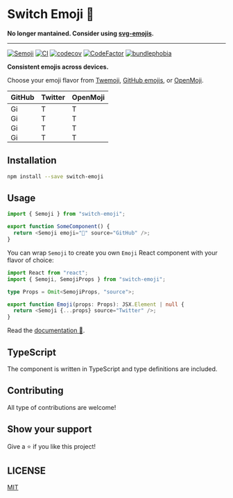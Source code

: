 # Switch Emoji 💃

**No longer mantained. Consider using [svg-emojis](https://github.com/MauricioRobayo/svg-emojis).**

---

[![Semoji](https://badgen.net/npm/v/switch-emoji)](https://www.npmjs.com/package/switch-emoji)
[![CI](https://github.com/MauricioRobayo/switch-emoji/actions/workflows/main.yml/badge.svg)](https://github.com/MauricioRobayo/switch-emoji/actions/workflows/main.yml)
[![codecov](https://codecov.io/gh/MauricioRobayo/switch-emoji/branch/main/graph/badge.svg?token=gkrRmHZHGB)](https://codecov.io/gh/MauricioRobayo/switch-emoji)
[![CodeFactor](https://www.codefactor.io/repository/github/mauriciorobayo/switch-emoji/badge)](https://www.codefactor.io/repository/github/mauriciorobayo/switch-emoji)
[![bundlephobia](https://badgen.net/bundlephobia/minzip/switch-emoji)](https://bundlephobia.com/package/switch-emoji)

**Consistent emojis across devices.**

Choose your emoji flavor from [Twemoji](https://github.com/twitter/twemoji), [GitHub emojis](https://api.github.com/emojis), or [OpenMoji](https://www.openmoji.org/).

| GitHub                                                                                                                            | Twitter                                                                                                      | OpenMoji                                                                                                     |
| --------------------------------------------------------------------------------------------------------------------------------- | ------------------------------------------------------------------------------------------------------------ | ------------------------------------------------------------------------------------------------------------ |
| <img src="https://github.githubassets.com/images/icons/emoji/unicode/1f483.png?v8" height="16" width="auto" title="GitHub emoji"> | <img src="https://twemoji.maxcdn.com/v/latest/svg/1f483.svg" height="16" width="auto" title="Twitter emoji"> | <img src="https://www.openmoji.org/data/color/svg/1F483.svg" height="16" width="auto" title="Twitter emoji"> |
| <img src="https://github.githubassets.com/images/icons/emoji/unicode/1f386.png?v8" height="16" width="auto" title="GitHub emoji"> | <img src="https://twemoji.maxcdn.com/v/latest/svg/1f386.svg" height="16" width="auto" title="Twitter emoji"> | <img src="https://www.openmoji.org/data/color/svg/1F386.svg" height="16" width="auto" title="Twitter emoji"> |
| <img src="https://github.githubassets.com/images/icons/emoji/unicode/1f389.png?v8" height="16" width="auto" title="GitHub emoji"> | <img src="https://twemoji.maxcdn.com/v/latest/svg/1f389.svg" height="16" width="auto" title="Twitter emoji"> | <img src="https://www.openmoji.org/data/color/svg/1F389.svg" height="16" width="auto" title="Twitter emoji"> |
| <img src="https://github.githubassets.com/images/icons/emoji/unicode/1f52b.png?v8" height="16" width="auto" title="GitHub emoji"> | <img src="https://twemoji.maxcdn.com/v/latest/svg/1f52b.svg" height="16" width="auto" title="Twitter emoji"> | <img src="https://www.openmoji.org/data/color/svg/1F52B.svg" height="16" width="auto" title="Twitter emoji"> |

## Installation

```sh
npm install --save switch-emoji
```

## Usage

```js
import { Semoji } from "switch-emoji";

export function SomeComponent() {
  return <Semoji emoji="👋" source="GitHub" />;
}
```

You can wrap `Semoji` to create you own `Emoji` React component with your flavor of choice:

```ts
import React from "react";
import { Semoji, SemojiProps } from "switch-emoji";

type Props = Omit<SemojiProps, "source">;

export function Emoji(props: Props): JSX.Element | null {
  return <Semoji {...props} source="Twitter" />;
}
```

Read the [documentation 📘](https://www.mauriciorobayo.com/switch-emoji?nav=false).

## TypeScript

The component is written in TypeScript and type definitions are included.

## Contributing

All type of contributions are welcome!

## Show your support

Give a ⭐️ if you like this project!

## LICENSE

[MIT](LICENSE)
